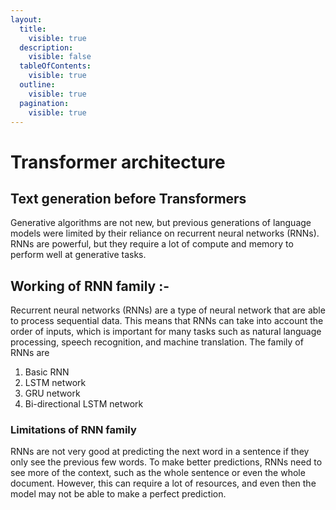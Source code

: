```yaml
---
layout:
  title:
    visible: true
  description:
    visible: false
  tableOfContents:
    visible: true
  outline:
    visible: true
  pagination:
    visible: true
---
```


# Transformer architecture

## Text generation before Transformers

Generative algorithms are not new, but previous generations of language models were limited by their reliance on recurrent neural networks (RNNs). RNNs are powerful, but they require a lot of compute and memory to perform well at generative tasks.

## Working of RNN family :-

Recurrent neural networks (RNNs) are a type of neural network that are able to process sequential data. This means that RNNs can take into account the order of inputs, which is important for many tasks such as natural language processing, speech recognition, and machine translation. The family of RNNs are&#x20;

1. Basic RNN
2. LSTM network
3. GRU network
4. Bi-directional LSTM network

### Limitations of RNN family

RNNs are not very good at predicting the next word in a sentence if they only see the previous few words. To make better predictions, RNNs need to see more of the context, such as the whole sentence or even the whole document. However, this can require a lot of resources, and even then the model may not be able to make a perfect prediction.

